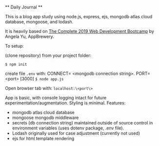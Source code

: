 ** Daily Journal **

This is a blog app study using node.js, express, ejs, mongodb atlas cloud database, mongoose, and lodash.

It is heavily based on [The Complete 2019 Web Development Bootcamp](https://www.udemy.com/the-complete-web-development-bootcamp/ "Udemy.com")  by Angela Yu, AppBrewery.

To setup:

(clone repository)
from your project folder:

`$ npm init`

create file `.env` with: 
CONNECT= \<mongodb connection string\>.
PORT=\<port\> [3000]
`$ node app.js`

Open browser tab with: `localhost:\<port\>`

App is basic, with console logging intact for future experimentation/augmentation. Styling is minimal. Features:
* mongodb atlas cloud database 
* mongoose mongodb middleware
* secrets (db connection string) maintained outside of source control in environment variables (uses dotenv package, .env file). 
* Lodash originally used for case adjustment (currently not used)
* ejs for html template rendering
